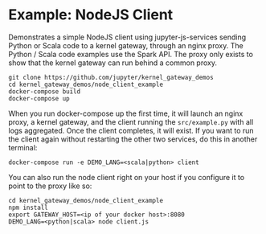 # Example: NodeJS Client

Demonstrates a simple NodeJS client using jupyter-js-services sending Python or Scala code to a kernel gateway, through an nginx proxy. The Python / Scala code examples use the Spark API. The proxy only exists to show that the kernel gateway can run behind a common proxy.

```
git clone https://github.com/jupyter/kernel_gateway_demos
cd kernel_gateway_demos/node_client_example
docker-compose build
docker-compose up
```

When you run docker-compose up the first time, it will launch an nginx proxy, a kernel gateway, and the client running the `src/example.py` with all logs aggregated. Once the client completes, it will exist. If you want to run the client again without restarting the other two services, do this in another terminal:

```
docker-compose run -e DEMO_LANG=<scala|python> client
```

You can also run the node client right on your host if you configure it to point to the proxy like so:

```
cd kernel_gateway_demos/node_client_example
npm install
export GATEWAY_HOST=<ip of your docker host>:8080 
DEMO_LANG=<python|scala> node client.js
```
